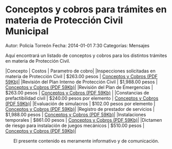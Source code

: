 Conceptos y cobros para trámites en materia de Protección Civil Municipal
========================================================================

Autor: Policía Torreón
Fecha: 2014-01-01 7:30
Categorías: Mensajes

Aquí encontrará un listado de conceptos y cobros para los distintos trámites en materia de Protección Civil.


|Concepto                                                | Costos                     |  Parametro de cobro|
|Inspecciones solicitadas en materia de Protección Civil | $263.00 pesos              |  <a href="/proteccioncivil-conceptosycobros.pdf">Conceptos y Cobros (PDF 59Kb)</a>|
|Revisión del Plan Interno de Protección Civil           | $1,988.00 pesos            |  <a href="/proteccioncivil-conceptosycobros.pdf">Conceptos y Cobros (PDF 59Kb)</a>|
|Revisión del Plan de Emergencias                        | $263.00 pesos              | <a href="/proteccioncivil-conceptosycobros.pdf">Conceptos y Cobros (PDF 59Kb)</a> |
|Constancias de prefactibilidad civil                    | $240.00 pesos por elemento |  <a href="/proteccioncivil-conceptosycobros.pdf">Conceptos y Cobros (PDF 59Kb)</a>|
|Evaluación de simulacros                                | $102.00 pesos por elemento |  <a href="/proteccioncivil-conceptosycobros.pdf">Conceptos y Cobros (PDF 59Kb)</a>|
|Registro de prestador de servicios                      | $1,988.00 pesos            |  <a href="/proteccioncivil-conceptosycobros.pdf">Conceptos y Cobros (PDF 59Kb)</a>|
|Instalaciones temporales                                | $861.00 pesos              |  <a href="/proteccioncivil-conceptosycobros.pdf">Conceptos y Cobros (PDF 59Kb)</a>|
|Dictamen de riesgo para instalación de juegos mecánicos | $510.00 pesos              |  <a href="/proteccioncivil-conceptosycobros.pdf">Conceptos y Cobros (PDF 59Kb)</a>|

  
      
            

<center>El presente contenido es meramente informativo y de comunicación.</center>
